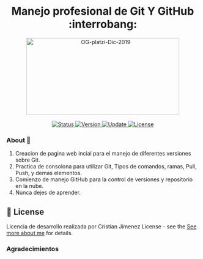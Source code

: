 <div align="center">
	<h1> Manejo profesional de Git Y GitHub :interrobang: </h1>
</div>

<div align="center">
	<a href="https://wureset.com/">
		<img src="https://i.ibb.co/7Ss7BTk/OG-platzi-Dic-2019.png" alt="OG-platzi-Dic-2019" alt="Logo" height="200" width="400">
	</a>
</div>
<br />
<div align="center">
	<a href="#changelog">
		<img src="https://img.shields.io/badge/stability-stable-green.svg" alt="Status">
	</a>
	<a href="#changelog">
		<img src="https://img.shields.io/badge/release-v11.0.0.9-blue.svg" alt="Version">
	</a>
	<a href="#changelog">
		<img src="https://img.shields.io/badge/update-october-yellowgreen.svg" alt="Update">
	</a>
	<a href="#license">
		<img src="https://img.shields.io/badge/license-MS--PL%20License-green.svg" alt="License">
	</a>
</div>

### About :trident:

1. Creacion de pagina web incial para el manejo de diferentes versiones sobre Git.
2. Practica de consolona para utilizar Git, Tipos de comandos, ramas, Pull, Push, y demas elementos.
3. Comienzo de manejo GitHub para la control de versiones y repositorio en la nube.
4. Nunca dejes de aprender.

<a name="license"></a>

## :memo: License

Licencia de desarrollo realizada por Cristian Jimenez License - see the
[See more about me](https://www.linkedin.com/in/cristian-david-jimenez-valencia-ab4098165) for details.

### Agradecimientos 
